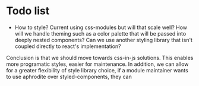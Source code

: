 # Todo list

- How to style? Current using css-modules but will that scale well? How will we handle theming such as a color palette that will be passed into deeply nested components? Can we use another styling library that isn't coupled directly to react's implementation?

Conclusion is that we should move towards css-in-js solutions. This enables more programatic styles, easier for maintenance. In addition, we can allow for a greater flexibility of style library choice, if a module maintainer wants to use aphrodite over styled-components, they can
